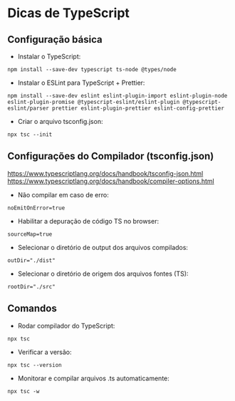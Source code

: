 # Dicas de TypeScript

## Configuração básica

- Instalar o TypeScript:

`npm install --save-dev typescript ts-node @types/node`

- Instalar o ESLint para TypeScript + Prettier:

`npm install --save-dev eslint eslint-plugin-import eslint-plugin-node eslint-plugin-promise @typescript-eslint/eslint-plugin @typescript-eslint/parser prettier eslint-plugin-prettier eslint-config-prettier`

- Criar o arquivo tsconfig.json:

`npx tsc --init`

## Configurações do Compilador (tsconfig.json)

https://www.typescriptlang.org/docs/handbook/tsconfig-json.html
https://www.typescriptlang.org/docs/handbook/compiler-options.html

- Não compilar em caso de erro:

`noEmitOnError=true`

- Habilitar a depuração de código TS no browser:

`sourceMap=true`

- Selecionar o diretório de output dos arquivos compilados:

`outDir="./dist"`

- Selecionar o diretório de origem dos arquivos fontes (TS):

`rootDir="./src"`

## Comandos

- Rodar compilador do TypeScript:

`npx tsc`

- Verificar a versão:

`npx tsc --version`

- Monitorar e compilar arquivos .ts automaticamente:

`npx tsc -w`